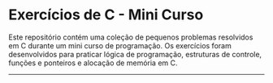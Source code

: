 # Exercícios de C - Mini Curso

Este repositório contém uma coleção de pequenos problemas resolvidos em C durante um mini curso de programação. Os exercícios foram desenvolvidos para praticar lógica de programação, estruturas de controle, funções e ponteiros e alocação de memória em C.

---
